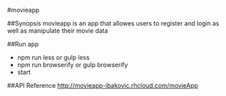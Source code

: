 #movieapp

##Synopsis
movieapp is an app that allowes users to register and login
as well as manipulate their movie data

##Run app

- npm run less or gulp less
- npm run browserify or gulp browserify
- start

##API Reference
http://movieapp-ibakovic.rhcloud.com/movieApp
